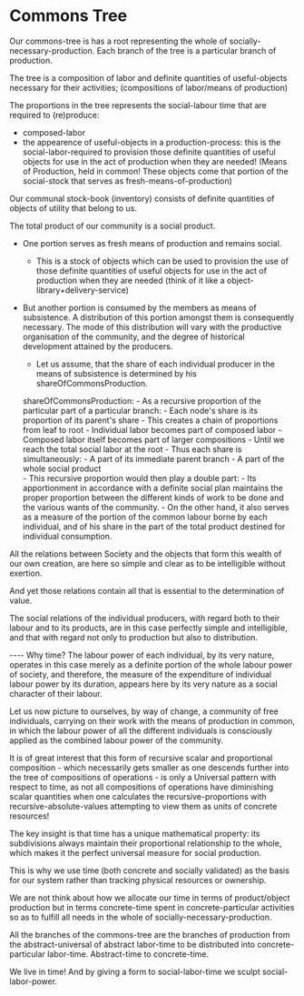 # Commons Tree

Our commons-tree is has a root representing the whole of socially-necessary-production.
Each branch of the tree is a particular branch of production.

The tree is a composition of labor and definite quantities of useful-objects necessary for their activities; (compositions of labor/means of production)

The proportions in the tree represents the social-labour time that are required to (re)produce:
- composed-labor 
- the appearence of useful-objects in a production-process: this is the social-labor-required to provision those definite quantities of useful objects for use in the act of production when they are needed! (Means of Production, held in common! These objects come that portion of the social-stock that serves as fresh-means-of-production)

Our communal stock-book (inventory) consists of definite quantities of objects of utility that belong to us.

The total product of our community is a social product. 
- One portion serves as fresh means of production and remains social. 
    - This is a stock of objects which can be used to provision the use of those definite quantities of useful objects for use in the act of production when they are needed (think of it like a object-library+delivery-service)
- But another portion is consumed by the members as means of subsistence. 
        A distribution of this portion amongst them is consequently necessary. 
        The mode of this distribution will vary with the productive organisation of the community, and the degree of historical development attained by the producers. 
    - Let us assume, that the share of each individual producer in the means of subsistence is determined by his shareOfCommonsProduction. 
    
    shareOfCommonsProduction:
        - As a recursive proportion of the particular part of a particular branch:
            - Each node's share is its proportion of its parent's share
            - This creates a chain of proportions from leaf to root
            - Individual labor becomes part of composed labor
            - Composed labor itself becomes part of larger compositions
            - Until we reach the total social labor at the root
            - Thus each share is simultaneously:
                - A part of its immediate parent branch
                - A part of the whole social product      
        - This recursive proportion would then play a double part:
            - Its apportionment in accordance with a definite social plan maintains the proper proportion between the different kinds of work to be done and the various wants of the community. 
            - On the other hand, it also serves as a measure of the portion of the common labour borne by each individual, and of his share in the part of the total product destined for individual consumption. 

All the relations between Society and the objects that form this wealth of our own creation, are here so simple and clear as to be intelligible without exertion.

And yet those relations contain all that is essential to the determination of value.

The social relations of the individual producers, with regard both to their labour and to its products, are in this case perfectly simple and intelligible, and that with regard not only to production but also to distribution.

---- Why time?
The labour power of each individual, by its very nature, operates in this case merely  as a definite portion of the whole labour power of society, 
and therefore, the measure of the expenditure of individual labour power by its duration, appears here by its very nature as a social character of their labour.

Let us now picture to ourselves, by way of change, a community of free individuals, carrying on their work with the means of production in common, 
in which the labour power of all the different individuals is consciously applied as the combined labour power of the community.

It is of great interest that this form of recursive scalar and proportional composition - which necessarily gets smaller as one descends further into the tree of compositions of operations - is only a Universal pattern with respect to time, as not all compositions of operations have diminishing scalar quantities when one calculates the recursive-proportions with recursive-absolute-values attempting to view them as units of concrete resources!

The key insight is that time has a unique mathematical property: its subdivisions always maintain their proportional relationship to the whole, which makes it the perfect universal measure for social production. 

This is why we use time (both concrete and socially validated) as the basis for our system rather than tracking physical resources or ownership.

We are not think about how we allocate our time in terms of product/object production but in terms concrete-time spent in concrete-particular activities so as to fulfill all needs in the whole of socially-necessary-production.

All the branches of the commons-tree are the branches of production from the abstract-universal of abstract labor-time to be distributed into concrete-particular labor-time. Abstract-time to concrete-time.

We live in time! And by giving a form to social-labor-time we sculpt social-labor-power.